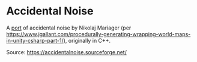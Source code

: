 ﻿# Accidental Noise

A [port](https://github.com/TinkerWorX/AccidentalNoiseLibrary) of accidental noise by Nikolaj Mariager (per https://www.jgallant.com/procedurally-generating-wrapping-world-maps-in-unity-csharp-part-1/), originally in C++.

Source: https://accidentalnoise.sourceforge.net/